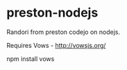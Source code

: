 preston-nodejs
==============

Randori from preston codejo on nodejs.

Requires Vows - http://vowsjs.org/

npm install vows
